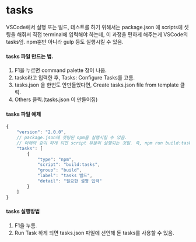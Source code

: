 # tasks

VSCode에서 실행 또는 빌드, 테스트를 하기 위해서는 package.json 에 scripts에 셋팅을 해줘서 직접 terminal에 입력해야 하는데, 이 과정을 편하게 해주는게 VSCode의 tasks임. npm뿐만 아니라 gulp 등도 실행시킬 수 있음.

#### tasks 파일 만드는 법.

1. F1을 누르면 command palette 창이 나옴.
2. tasks라고 입력한 후, Tasks: Configure Tasks를 고름.
3. tasks.json 을 한번도 안만들었다면,  Create tasks.json file from template 클릭.
4. Others 클릭.\(tasks.json 이 만들어짐\)

#### tasks 파일 예제

```javascript
{
    "version": "2.0.0",
    // package.json에 셋팅된 npm을 실행시킬 수 있음.
    // 아래와 같이 하게 되면 script 부분이 실행되는 것임. 즉, npm run build:tasks
    "tasks": [
        {
            "type": "npm",
            "script": "build:tasks",
            "group": "build",
            "label": "tasks 빌드",
            "detail": "필요한 설명 입력"
        }
    ]
}
```

#### tasks 실행방법

1. F1을 누름.
2. Run Task 하게 되면 tasks.json 파일에 선언해 둔 tasks를 사용할 수 있음.



